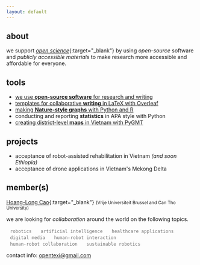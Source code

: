 ```yaml
---
layout: default
---
```


## about

we support [*open science*](https://en.wikipedia.org/wiki/Open_science){:target="_blank"} by using *open-source* software and *publicly accessible materials* to make research more accessible and affordable for everyone.


## tools

- [we use <b>open-source software</b> for research and writing](tools/20240620-open-source-software)
- [templates for collaborative <b>writing</b> in <latex>LaTeX</latex> with <overleaf>Overleaf</overleaf>](tools/20240619-collaborative-writing)
- [making <b>Nature-style graphs</b> with <python>Python</python> and <r-project>R</r-project>](tools/20240619-nature-plot)
- conducting and reporting <b>statistics</b> in APA style with <python>Python</python>
- [creating district-level <b>maps</b> in Vietnam with <python>PyGMT</python>](tools/20240620-vmd-pygmt)

## projects

- acceptance of robot-assisted rehabilitation in Vietnam *(and soon Ethiopia)*
- acceptance of drone applications in Vietnam's Mekong Delta

## member<grey>(s)</grey>

[Hoang-Long Cao](https://hoanglongcao.github.io){:target="_blank"} <small>(Vrije Universiteit Brussel and Can Tho University)</small>

we are looking for *collaboration* around the world on the following topics.

<style>
    #word-cloud {
    }
    .word {
        display: inline-block;
        margin: 0 10px; /* Only horizontal margin */
        color: black;
        transition: color 2s;
        color: #727272;
        font-size: 85%;
    }
    .hightlight-text {
        color: #267cb9;
    }
</style>

<div id="word-cloud">
    <code class="word">robotics</code>
    <code class="word">artificial intelligence</code>
    <code class="word">healthcare applications</code>
    <code class="word">digital media</code>
    <code class="word">human-robot interaction</code>
    <code class="word">human-robot collaboration</code>
    <code class="word">sustainable robotics</code>
</div>

<script>
    const words = document.querySelectorAll('.word');

    function highlightRandomWord() {
        // Remove hightlight-text from all words
        words.forEach(word => word.classList.remove('hightlight-text'));
        
        // Get a random word
        const randomWord = words[Math.floor(Math.random() * words.length)];
        
        // Highlight the random word
        randomWord.classList.add('hightlight-text');
    }

    // Highlight a random word every second
    setInterval(highlightRandomWord, 2000);
</script>
<p></p>

contact info: <a href="mailto:opentexi@gmail.com" target="_blank">opentexi@gmail.com</a> 

